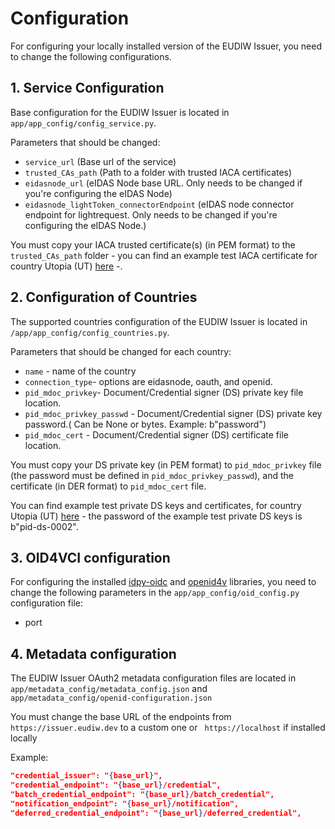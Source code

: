# Configuration

For configuring your locally installed version of the EUDIW Issuer, you need to change the following configurations.

## 1. Service Configuration

Base configuration for the EUDIW Issuer is located in ```app/app_config/config_service.py```.

Parameters that should be changed:

- `service_url` (Base url of the service)
- `trusted_CAs_path` (Path to a folder with trusted IACA certificates)
- `eidasnode_url` (eIDAS Node base URL. Only needs to be changed if you're configuring the eIDAS Node)
- `eidasnode_lightToken_connectorEndpoint` (eIDAS node connector endpoint for lightrequest. Only needs to be changed if you're configuring the eIDAS Node.)

You must copy your IACA trusted certificate(s) (in PEM format) to the `trusted_CAs_path` folder - you can find an example test IACA certificate for country Utopia (UT) [here](test_tokens/IACA-token/PIDIssuerCAUT01.pem.gz) -.

## 2. Configuration of Countries

The supported countries configuration of the EUDIW Issuer is located in ```/app/app_config/config_countries.py```.

Parameters that should be changed for each country:

+ `name` - name of the country
+ `connection_type`- options are eidasnode, oauth, and openid.
+ `pid_mdoc_privkey`- Document/Credential signer (DS) private key file location.
+ `pid_mdoc_privkey_passwd` - Document/Credential signer (DS) private key password.( Can be None or bytes. Example: b"password")
+ `pid_mdoc_cert` - Document/Credential signer (DS) certificate file location.


You must copy your DS private key (in PEM format) to `pid_mdoc_privkey` file (the password must be defined in `pid_mdoc_privkey_passwd`), and the certificate (in DER format) to `pid_mdoc_cert` file.

You can find example test private DS keys and certificates, for country Utopia (UT) [here](test_tokens/DS-token/) - the password of the example test private DS keys is b"pid-ds-0002".


## 3. OID4VCI configuration 

For configuring the installed [idpy-oidc](https://github.com/IdentityPython/idpy-oidc) and [openid4v](https://github.com/rohe/openid4v) libraries, you need to change the following parameters in the ```app/app_config/oid_config.py``` configuration file:

- port

## 4. Metadata configuration

The EUDIW Issuer OAuth2 metadata configuration files are located in ```app/metadata_config/metadata_config.json``` and ```app/metadata_config/openid-configuration.json```

You must change the base URL of the endpoints from ```https://issuer.eudiw.dev``` to a custom one or ``` https://localhost``` if installed locally

Example:
```json
"credential_issuer": "{base_url}",
"credential_endpoint": "{base_url}/credential",
"batch_credential_endpoint": "{base_url}/batch_credential",
"notification_endpoint": "{base_url}/notification",
"deferred_credential_endpoint": "{base_url}/deferred_credential",
```
